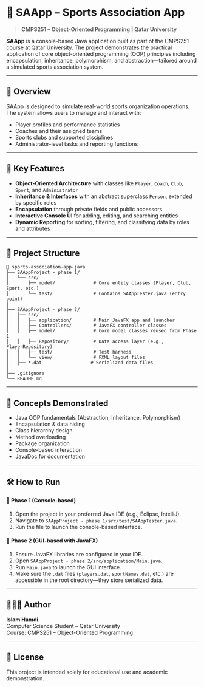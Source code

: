 # 🏅 SAApp – Sports Association App

> **CMPS251 – Object-Oriented Programming | Qatar University**

**SAApp** is a console-based Java application built as part of the CMPS251 course at Qatar University. The project demonstrates the practical application of core object-oriented programming (OOP) principles including encapsulation, inheritance, polymorphism, and abstraction—tailored around a simulated sports association system.

---

## 📌 Overview

SAApp is designed to simulate real-world sports organization operations. The system allows users to manage and interact with:

- Player profiles and performance statistics
- Coaches and their assigned teams
- Sports clubs and supported disciplines
- Administrator-level tasks and reporting functions

---

## 🚀 Key Features

- **Object-Oriented Architecture** with classes like `Player`, `Coach`, `Club`, `Sport`, and `Administrator`
- **Inheritance & Interfaces** with an abstract superclass `Person`, extended by specific roles
- **Encapsulation** through private fields and public accessors
- **Interactive Console UI** for adding, editing, and searching entities
- **Dynamic Reporting** for sorting, filtering, and classifying data by roles and attributes

---

## 📁 Project Structure

```
📂 sports-association-app-java
├── SAAppProject - phase 1/
│   └── src/
│       ├── model/              # Core entity classes (Player, Club, Sport, etc.)
│       └── test/               # Contains SAAppTester.java (entry point)
│
├── SAAppProject - phase 2/
│   ├── src/
│   │   ├── application/        # Main JavaFX app and launcher
│   │   ├── Controllers/        # JavaFX controller classes
│   │   ├── model/              # Core model classes reused from Phase 1
│   │   ├── Repository/         # Data access layer (e.g., PlayerRepository)
│   │   ├── test/               # Test harness
│   │   └── view/               # FXML layout files
│   ├── *.dat                  # Serialized data files
│
├── .gitignore
└── README.md
```

---

## 🧠 Concepts Demonstrated

- Java OOP fundamentals (Abstraction, Inheritance, Polymorphism)
- Encapsulation & data hiding
- Class hierarchy design
- Method overloading
- Package organization
- Console-based interaction
- JavaDoc for documentation

---

## 🛠 How to Run

#### 🔹 Phase 1 (Console-based)
1. Open the project in your preferred Java IDE (e.g., Eclipse, IntelliJ).
2. Navigate to `SAAppProject - phase 1/src/test/SAAppTester.java`.
3. Run the file to launch the console-based interface.

#### 🔹 Phase 2 (GUI-based with JavaFX)
1. Ensure JavaFX libraries are configured in your IDE.
2. Open `SAAppProject - phase 2/src/application/Main.java`.
3. Run `Main.java` to launch the GUI interface.
4. Make sure the `.dat` files (`players.dat`, `sportNames.dat`, etc.) are accessible in the root directory—they store serialized data.

---

## 👩🏻‍💻 Author

**Islam Hamdi**  
Computer Science Student – Qatar University  
Course: CMPS251 – Object-Oriented Programming

---

## 📜 License

This project is intended solely for educational use and academic demonstration.
